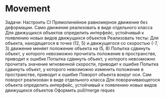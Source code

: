 # Movement

Задачи:
Настроить CI
Прямолинейное равномерное движение без деформации.
Само движение реализовать в виде отдельного класса
Для движущихся объектов определить интерфейс, устойчивый к появлению новых видов движущихся объектов
Реализовать тесты:
Для объекта, находящегося в точке (12, 5) и движущегося со скоростью (-7, 3) движение меняет положение объекта на (5, 8)
Попытка сдвинуть объект, у которого невозможно прочитать положение в пространстве, приводит к ошибке
Попытка сдвинуть объект, у которого невозможно прочитать значение мгновенной скорости, приводит к ошибке
Попытка сдвинуть объект, у которого невозможно изменить положение в пространстве, приводит к ошибке
Поворот объекта вокруг оси.
Сам поворот реализован в виде отдельного класса
Для поворачивающегося объекта определить интерфейс, устойчивый к появлению новых видов движущихся объектов
Оформить pull/merge reques
